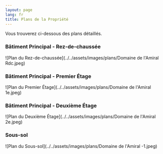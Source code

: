 ```yaml
---
layout: page
lang: fr
title: Plans de la Propriété
---
```


Vous trouverez ci-dessous des plans détaillés.

### Bâtiment Principal - Rez-de-chaussée
![Plan du Rez-de-chaussée](../../assets/images/plans/Domaine de l'Amiral Rdc.jpeg)

### Bâtiment Principal - Premier Étage
![Plan du Premier Étage](../../assets/images/plans/Domaine de l'Amiral 1e.jpeg)

### Bâtiment Principal - Deuxième Étage
![Plan du Deuxième Étage](../../assets/images/plans/Domaine de l'Amiral 2e.jpeg)

### Sous-sol
![Plan du Sous-sol](../../assets/images/plans/Domaine de l'Amiral -1.jpeg)
